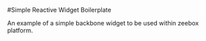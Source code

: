 #Simple Reactive Widget Boilerplate

An example of a simple backbone widget to be used within zeebox platform.

